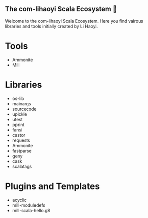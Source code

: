 ## The com-lihaoyi Scala Ecosystem 👋

Welcome to the com-lihaoyi Scala Ecosystem. Here you find vairous libraries and tools initially created by Li Haoyi.

# Tools

* Ammonite
* Mill

# Libraries

* os-lib
* mainargs
* sourcecode
* upickle
* utest
* pprint
* fansi
* castor
* requests
* Ammonite
* fastparse
* geny
* cask
* scalatags

# Plugins and Templates

* acyclic
* mill-moduledefs
* mill-scala-hello.g8

